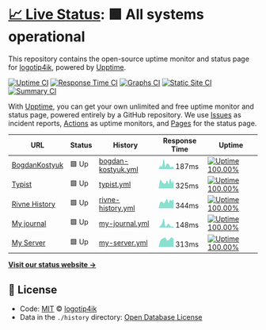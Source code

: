 # [📈 Live Status](https://logotip4ik.github.io/up-time): <!--live status--> **🟩 All systems operational**

This repository contains the open-source uptime monitor and status page for [logotip4ik](https://bit.ly/bogdan-kostyuk), powered by [Upptime](https://github.com/upptime/upptime).

[![Uptime CI](https://github.com/koj-co/upptime/workflows/Uptime%20CI/badge.svg)](https://github.com/koj-co/upptime/actions?query=workflow%3A%22Uptime+CI%22)
[![Response Time CI](https://github.com/koj-co/upptime/workflows/Response%20Time%20CI/badge.svg)](https://github.com/koj-co/upptime/actions?query=workflow%3A%22Response+Time+CI%22)
[![Graphs CI](https://github.com/koj-co/upptime/workflows/Graphs%20CI/badge.svg)](https://github.com/koj-co/upptime/actions?query=workflow%3A%22Graphs+CI%22)
[![Static Site CI](https://github.com/koj-co/upptime/workflows/Static%20Site%20CI/badge.svg)](https://github.com/koj-co/upptime/actions?query=workflow%3A%22Static+Site+CI%22)
[![Summary CI](https://github.com/koj-co/upptime/workflows/Summary%20CI/badge.svg)](https://github.com/koj-co/upptime/actions?query=workflow%3A%22Summary+CI%22)

With [Upptime](https://upptime.js.org), you can get your own unlimited and free uptime monitor and status page, powered entirely by a GitHub repository. We use [Issues](https://github.com/logotip4ik/up-time/issues) as incident reports, [Actions](https://github.com/logotip4ik/up-time/actions) as uptime monitors, and [Pages](https://logotip4ik.github.io/up-time) for the status page.

<!--start: status pages-->
<!-- This summary is generated by Upptime (https://github.com/upptime/upptime) -->
<!-- Do not edit this manually, your changes will be overwritten -->

| URL                                               | Status | History                                                                                               | Response Time                                                                       | Uptime                                                                                                                                                                                                                             |
| ------------------------------------------------- | ------ | ----------------------------------------------------------------------------------------------------- | ----------------------------------------------------------------------------------- | ---------------------------------------------------------------------------------------------------------------------------------------------------------------------------------------------------------------------------------- |
| [BogdanKostyuk](https://bogdankostyuk.vercel.app) | 🟩 Up  | [bogdan-kostyuk.yml](https://github.com/logotip4ik/up-time/commits/master/history/bogdan-kostyuk.yml) | <img alt="Response time graph" src="./graphs/bogdan-kostyuk.png" height="20"> 187ms | [![Uptime 100.00%](https://img.shields.io/endpoint?url=https%3A%2F%2Fraw.githubusercontent.com%2Flogotip4ik%2Fup-time%2Fmaster%2Fapi%2Fbogdan-kostyuk%2Fuptime.json)](https://logotip4ik.github.io/up-time/history/bogdan-kostyuk) |
| [Typist](https://typist.surge.sh)                 | 🟩 Up  | [typist.yml](https://github.com/logotip4ik/up-time/commits/master/history/typist.yml)                 | <img alt="Response time graph" src="./graphs/typist.png" height="20"> 325ms         | [![Uptime 100.00%](https://img.shields.io/endpoint?url=https%3A%2F%2Fraw.githubusercontent.com%2Flogotip4ik%2Fup-time%2Fmaster%2Fapi%2Ftypist%2Fuptime.json)](https://logotip4ik.github.io/up-time/history/typist)                 |
| [Rivne History](https://rivne-history.surge.sh)   | 🟩 Up  | [rivne-history.yml](https://github.com/logotip4ik/up-time/commits/master/history/rivne-history.yml)   | <img alt="Response time graph" src="./graphs/rivne-history.png" height="20"> 344ms  | [![Uptime 100.00%](https://img.shields.io/endpoint?url=https%3A%2F%2Fraw.githubusercontent.com%2Flogotip4ik%2Fup-time%2Fmaster%2Fapi%2Frivne-history%2Fuptime.json)](https://logotip4ik.github.io/up-time/history/rivne-history)   |
| [My journal](https://my-journal.vercel.app)       | 🟩 Up  | [my-journal.yml](https://github.com/logotip4ik/up-time/commits/master/history/my-journal.yml)         | <img alt="Response time graph" src="./graphs/my-journal.png" height="20"> 148ms     | [![Uptime 100.00%](https://img.shields.io/endpoint?url=https%3A%2F%2Fraw.githubusercontent.com%2Flogotip4ik%2Fup-time%2Fmaster%2Fapi%2Fmy-journal%2Fuptime.json)](https://logotip4ik.github.io/up-time/history/my-journal)         |
| [My Server](https://todowebapp-f.herokuapp.com/)  | 🟩 Up  | [my-server.yml](https://github.com/logotip4ik/up-time/commits/master/history/my-server.yml)           | <img alt="Response time graph" src="./graphs/my-server.png" height="20"> 313ms      | [![Uptime 100.00%](https://img.shields.io/endpoint?url=https%3A%2F%2Fraw.githubusercontent.com%2Flogotip4ik%2Fup-time%2Fmaster%2Fapi%2Fmy-server%2Fuptime.json)](https://logotip4ik.github.io/up-time/history/my-server)           |

<!--end: status pages-->

[**Visit our status website →**](https://logotip4ik.github.io/up-time)

## 📄 License

- Code: [MIT](./LICENSE) © [logotip4ik](https://bit.ly/bogdan-kostyuk)
- Data in the `./history` directory: [Open Database License](https://opendatacommons.org/licenses/odbl/1-0/)
